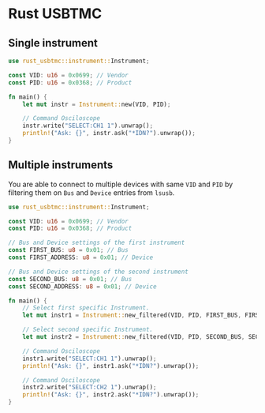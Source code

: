 # Rust USBTMC

## Single instrument

```rust
use rust_usbtmc::instrument::Instrument;

const VID: u16 = 0x0699; // Vendor
const PID: u16 = 0x0368; // Product

fn main() {
    let mut instr = Instrument::new(VID, PID);

    // Command Osciloscope
    instr.write("SELECT:CH1 1").unwrap();
    println!("Ask: {}", instr.ask("*IDN?").unwrap());
}
```

## Multiple instruments

You are able to connect to multiple devices with same `VID` and `PID` by filtering them on `Bus` and `Device` entries from `lsusb`.

```rust
use rust_usbtmc::instrument::Instrument;

const VID: u16 = 0x0699; // Vendor
const PID: u16 = 0x0368; // Product

// Bus and Device settings of the first instrument
const FIRST_BUS: u8 = 0x01; // Bus
const FIRST_ADDRESS: u8 = 0x01; // Device

// Bus and Device settings of the second instrument
const SECOND_BUS: u8 = 0x01; // Bus
const SECOND_ADDRESS: u8 = 0x01; // Device

fn main() {
    // Select first specific Instrument.
    let mut instr1 = Instrument::new_filtered(VID, PID, FIRST_BUS, FIRST_ADDRESS);

    // Select second specific Instrument.
    let mut instr2 = Instrument::new_filtered(VID, PID, SECOND_BUS, SECOND_ADDRESS);

    // Command Osciloscope
    instr1.write("SELECT:CH1 1").unwrap();
    println!("Ask: {}", instr1.ask("*IDN?").unwrap());

    // Command Osciloscope
    instr2.write("SELECT:CH2 1").unwrap();
    println!("Ask: {}", instr2.ask("*IDN?").unwrap());
}
```
